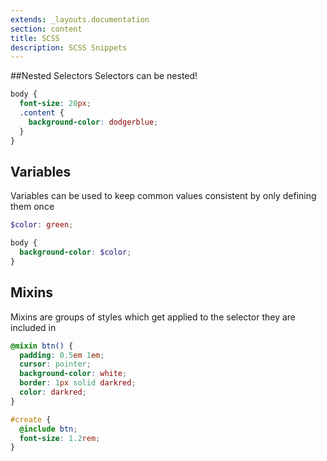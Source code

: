 ```yaml
---
extends: _layouts.documentation
section: content
title: SCSS
description: SCSS Snippets
---
```


##Nested Selectors
Selectors can be nested!

```scss
body {
  font-size: 20px;
  .content {
    background-color: dodgerblue;
  }
}
```


## Variables
Variables can be used to keep common values consistent by only defining them once

```scss
$color: green;

body {
  background-color: $color;
}
```

## Mixins
Mixins are groups of styles which get applied to the selector they are included in

```scss
@mixin btn() {
  padding: 0.5em 1em;
  cursor: pointer;
  background-color: white;
  border: 1px solid darkred;
  color: darkred;
}

#create {
  @include btn;
  font-size: 1.2rem;
}
```